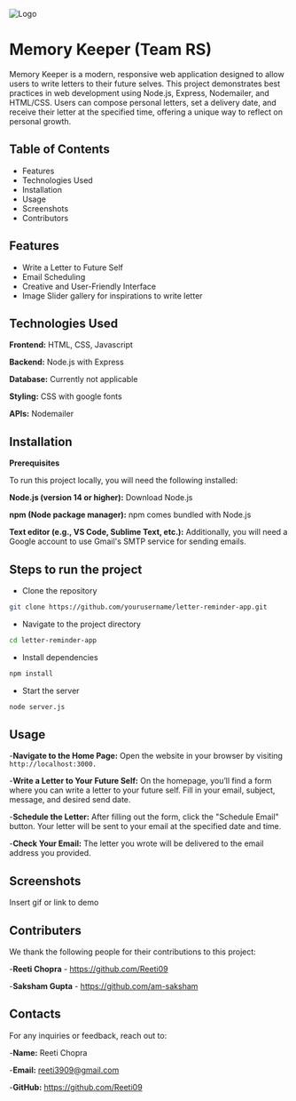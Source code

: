 
![Logo](https://camo.githubusercontent.com/fd221018319858ac46580626581c77d0b7e47edc9e3c4e15c7e8791e956fe97c/68747470733a2f2f692e696d6775722e636f6d2f6e5a50513949662e706e67)
# Memory Keeper (Team RS)

Memory Keeper is a modern, responsive web application designed to allow users to write letters to their future selves. This project demonstrates best practices in web development using Node.js, Express, Nodemailer, and HTML/CSS. Users can compose personal letters, set a delivery date, and receive their letter at the specified time, offering a unique way to reflect on personal growth.







## Table of Contents

 - Features
 - Technologies Used
 - Installation
 - Usage
- Screenshots
- Contributors


## Features

- Write a Letter to Future Self
- Email Scheduling
- Creative and User-Friendly Interface
- Image Slider gallery for inspirations to write letter



## Technologies Used

**Frontend:** HTML, CSS, Javascript

**Backend:** Node.js with Express

**Database:** Currently not applicable

**Styling:** CSS with google fonts

**APIs:** Nodemailer


## Installation

**Prerequisites**


To run this project locally, you will need the following installed:

**Node.js (version 14 or higher):** Download Node.js

**npm (Node package manager):** npm comes bundled with Node.js

**Text editor (e.g., VS Code, Sublime Text, etc.):** Additionally, you will need a Google account to use Gmail's SMTP service for sending emails. 
## Steps to run the project

- Clone the repository
```bash
git clone https://github.com/yourusername/letter-reminder-app.git
```

- Navigate to the project directory
```bash   
cd letter-reminder-app 
```

- Install dependencies
```bash
npm install
```

- Start the server
```bash
node server.js
```


## Usage

-**Navigate to the Home Page:** Open the website in your browser by visiting
``` http://localhost:3000.```

-**Write a Letter to Your Future Self:** On the homepage, you’ll find a form where you can write a letter to your future self. Fill in your email, subject, message, and desired send date.

-**Schedule the Letter:** After filling out the form, click the "Schedule Email" button. Your letter will be sent to your email at the specified date and time.

-**Check Your Email:** The letter you wrote will be delivered to the email address you provided.


## Screenshots

Insert gif or link to demo


## Contributers

We thank the following people for their contributions to this project:

-**Reeti Chopra** - https://github.com/Reeti09

-**Saksham Gupta** - https://github.com/am-saksham



## Contacts

For any inquiries or feedback, reach out to:

-**Name:** Reeti Chopra

-**Email:** reeti3909@gmail.com

-**GitHub:** https://github.com/Reeti09
